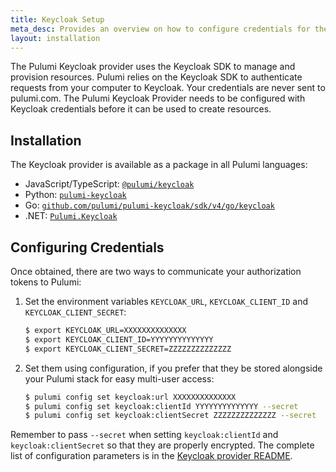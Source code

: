 ```yaml
---
title: Keycloak Setup
meta_desc: Provides an overview on how to configure credentials for the Pulumi Keycloak Provider.
layout: installation
---
```


The Pulumi Keycloak provider uses the Keycloak SDK to manage and provision resources.
Pulumi relies on the Keycloak SDK to authenticate requests from your computer to Keycloak. Your credentials are never sent
to pulumi.com.
The Pulumi Keycloak Provider needs to be configured with Keycloak credentials
before it can be used to create resources.

## Installation

The Keycloak provider is available as a package in all Pulumi languages:

* JavaScript/TypeScript: [`@pulumi/keycloak`](https://www.npmjs.com/package/@pulumi/keycloak)
* Python: [`pulumi-keycloak`](https://pypi.org/project/pulumi-keycloak/)
* Go: [`github.com/pulumi/pulumi-keycloak/sdk/v4/go/keycloak`](https://github.com/pulumi/pulumi-keycloak)
* .NET: [`Pulumi.Keycloak`](https://www.nuget.org/packages/Pulumi.Keycloak)

## Configuring Credentials

Once obtained, there are two ways to communicate your authorization tokens to Pulumi:

1. Set the environment variables `KEYCLOAK_URL`, `KEYCLOAK_CLIENT_ID` and `KEYCLOAK_CLIENT_SECRET`:

    ```bash
    $ export KEYCLOAK_URL=XXXXXXXXXXXXXX
    $ export KEYCLOAK_CLIENT_ID=YYYYYYYYYYYYYY
    $ export KEYCLOAK_CLIENT_SECRET=ZZZZZZZZZZZZZZ
    ```

2. Set them using configuration, if you prefer that they be stored alongside your Pulumi stack for easy multi-user access:

    ```bash
    $ pulumi config set keycloak:url XXXXXXXXXXXXXX
    $ pulumi config set keycloak:clientId YYYYYYYYYYYYYY --secret
    $ pulumi config set keycloak:clientSecret ZZZZZZZZZZZZZZ --secret
    ```

Remember to pass `--secret` when setting `keycloak:clientId` and `keycloak:clientSecret` so that they are properly encrypted. The complete list of
configuration parameters is in the [Keycloak provider README](https://github.com/pulumi/pulumi-keycloak/blob/master/README.md).
